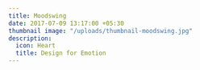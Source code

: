 ```yaml
---
title: Moodswing
date: 2017-07-09 13:17:00 +05:30
thumbnail image: "/uploads/thumbnail-moodswing.jpg"
description:
  icon: Heart
  title: Design for Emotion
---
```


